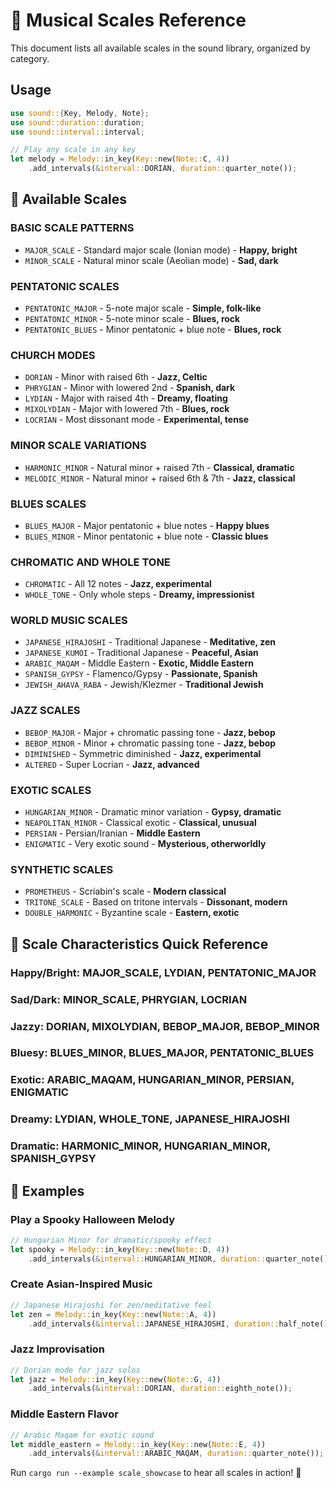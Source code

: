 # 🎼 Musical Scales Reference

This document lists all available scales in the sound library, organized by category.

## Usage

```rust
use sound::{Key, Melody, Note};
use sound::duration::duration;
use sound::interval::interval;

// Play any scale in any key
let melody = Melody::in_key(Key::new(Note::C, 4))
    .add_intervals(&interval::DORIAN, duration::quarter_note());
```

## 🎵 Available Scales

### BASIC SCALE PATTERNS

- `MAJOR_SCALE` - Standard major scale (Ionian mode) - **Happy, bright**
- `MINOR_SCALE` - Natural minor scale (Aeolian mode) - **Sad, dark**

### PENTATONIC SCALES

- `PENTATONIC_MAJOR` - 5-note major scale - **Simple, folk-like**
- `PENTATONIC_MINOR` - 5-note minor scale - **Blues, rock**
- `PENTATONIC_BLUES` - Minor pentatonic + blue note - **Blues, rock**

### CHURCH MODES

- `DORIAN` - Minor with raised 6th - **Jazz, Celtic**
- `PHRYGIAN` - Minor with lowered 2nd - **Spanish, dark**
- `LYDIAN` - Major with raised 4th - **Dreamy, floating**
- `MIXOLYDIAN` - Major with lowered 7th - **Blues, rock**
- `LOCRIAN` - Most dissonant mode - **Experimental, tense**

### MINOR SCALE VARIATIONS

- `HARMONIC_MINOR` - Natural minor + raised 7th - **Classical, dramatic**
- `MELODIC_MINOR` - Natural minor + raised 6th & 7th - **Jazz, classical**

### BLUES SCALES

- `BLUES_MAJOR` - Major pentatonic + blue notes - **Happy blues**
- `BLUES_MINOR` - Minor pentatonic + blue note - **Classic blues**

### CHROMATIC AND WHOLE TONE

- `CHROMATIC` - All 12 notes - **Jazz, experimental**
- `WHOLE_TONE` - Only whole steps - **Dreamy, impressionist**

### WORLD MUSIC SCALES

- `JAPANESE_HIRAJOSHI` - Traditional Japanese - **Meditative, zen**
- `JAPANESE_KUMOI` - Traditional Japanese - **Peaceful, Asian**
- `ARABIC_MAQAM` - Middle Eastern - **Exotic, Middle Eastern**
- `SPANISH_GYPSY` - Flamenco/Gypsy - **Passionate, Spanish**
- `JEWISH_AHAVA_RABA` - Jewish/Klezmer - **Traditional Jewish**

### JAZZ SCALES

- `BEBOP_MAJOR` - Major + chromatic passing tone - **Jazz, bebop**
- `BEBOP_MINOR` - Minor + chromatic passing tone - **Jazz, bebop**
- `DIMINISHED` - Symmetric diminished - **Jazz, experimental**
- `ALTERED` - Super Locrian - **Jazz, advanced**

### EXOTIC SCALES

- `HUNGARIAN_MINOR` - Dramatic minor variation - **Gypsy, dramatic**
- `NEAPOLITAN_MINOR` - Classical exotic - **Classical, unusual**
- `PERSIAN` - Persian/Iranian - **Middle Eastern**
- `ENIGMATIC` - Very exotic sound - **Mysterious, otherworldly**

### SYNTHETIC SCALES

- `PROMETHEUS` - Scriabin's scale - **Modern classical**
- `TRITONE_SCALE` - Based on tritone intervals - **Dissonant, modern**
- `DOUBLE_HARMONIC` - Byzantine scale - **Eastern, exotic**

## 🎯 Scale Characteristics Quick Reference

### **Happy/Bright**: MAJOR_SCALE, LYDIAN, PENTATONIC_MAJOR

### **Sad/Dark**: MINOR_SCALE, PHRYGIAN, LOCRIAN

### **Jazzy**: DORIAN, MIXOLYDIAN, BEBOP_MAJOR, BEBOP_MINOR

### **Bluesy**: BLUES_MINOR, BLUES_MAJOR, PENTATONIC_BLUES

### **Exotic**: ARABIC_MAQAM, HUNGARIAN_MINOR, PERSIAN, ENIGMATIC

### **Dreamy**: LYDIAN, WHOLE_TONE, JAPANESE_HIRAJOSHI

### **Dramatic**: HARMONIC_MINOR, HUNGARIAN_MINOR, SPANISH_GYPSY

## 🎪 Examples

### Play a Spooky Halloween Melody

```rust
// Hungarian Minor for dramatic/spooky effect
let spooky = Melody::in_key(Key::new(Note::D, 4))
    .add_intervals(&interval::HUNGARIAN_MINOR, duration::quarter_note());
```

### Create Asian-Inspired Music

```rust
// Japanese Hirajoshi for zen/meditative feel
let zen = Melody::in_key(Key::new(Note::A, 4))
    .add_intervals(&interval::JAPANESE_HIRAJOSHI, duration::half_note());
```

### Jazz Improvisation

```rust
// Dorian mode for jazz solos
let jazz = Melody::in_key(Key::new(Note::G, 4))
    .add_intervals(&interval::DORIAN, duration::eighth_note());
```

### Middle Eastern Flavor

```rust
// Arabic Maqam for exotic sound
let middle_eastern = Melody::in_key(Key::new(Note::E, 4))
    .add_intervals(&interval::ARABIC_MAQAM, duration::quarter_note());
```

Run `cargo run --example scale_showcase` to hear all scales in action! 🎵
